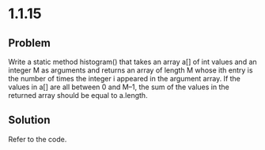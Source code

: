 # 1.1.15

## Problem

Write a static method histogram() that takes an array a[] of int values and an integer M as arguments and returns an array of length M whose ith entry is the number of times the integer i appeared in the argument array. If the values in a[] are all between 0 and M–1, the sum of the values in the returned array should be equal to a.length.

## Solution

Refer to the code.

